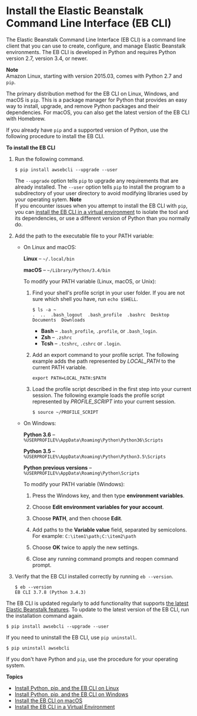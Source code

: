 # Install the Elastic Beanstalk Command Line Interface \(EB CLI\)<a name="eb-cli3-install"></a>

The Elastic Beanstalk Command Line Interface \(EB CLI\) is a command line client that you can use to create, configure, and manage Elastic Beanstalk environments\. The EB CLI is developed in Python and requires Python version 2\.7, version 3\.4, or newer\.

**Note**  
Amazon Linux, starting with version 2015\.03, comes with Python 2\.7 and `pip`\.

The primary distribution method for the EB CLI on Linux, Windows, and macOS is `pip`\. This is a package manager for Python that provides an easy way to install, upgrade, and remove Python packages and their dependencies\. For macOS, you can also get the latest version of the EB CLI with Homebrew\.

If you already have `pip` and a supported version of Python, use the following procedure to install the EB CLI\.

**To install the EB CLI**

1. Run the following command\.

   ```
   $ pip install awsebcli --upgrade --user
   ```

   The `--upgrade` option tells `pip` to upgrade any requirements that are already installed\. The `--user` option tells `pip` to install the program to a subdirectory of your user directory to avoid modifying libraries used by your operating sytem\.
**Note**  
If you encounter issues when you attempt to install the EB CLI with `pip`, you can [install the EB CLI in a virtual environment](eb-cli3-install-virtualenv.md) to isolate the tool and its dependencies, or use a different version of Python than you normally do\.

1. Add the path to the executable file to your PATH variable:
   + On Linux and macOS:

     **Linux** – `~/.local/bin`

     **macOS** – `~/Library/Python/3.4/bin`

     To modify your PATH variable \(Linux, macOS, or Unix\):

     1. Find your shell's profile script in your user folder\. If you are not sure which shell you have, run `echo $SHELL`\.

        ```
        $ ls -a ~
        .  ..  .bash_logout  .bash_profile  .bashrc  Desktop  Documents  Downloads
        ```
        + **Bash** – `.bash_profile`, `.profile`, or `.bash_login`\.
        + **Zsh** – `.zshrc`
        + **Tcsh** – `.tcshrc`, `.cshrc` or `.login`\.

     1. Add an export command to your profile script\. The following example adds the path represented by *LOCAL\_PATH* to the current PATH variable\.

        ```
        export PATH=LOCAL_PATH:$PATH
        ```

     1. Load the profile script described in the first step into your current session\. The following example loads the profile script represented by *PROFILE\_SCRIPT* into your current session\.

        ```
        $ source ~/PROFILE_SCRIPT
        ```
   + On Windows:

     **Python 3\.6** – `%USERPROFILE%\AppData\Roaming\Python\Python36\Scripts`

     **Python 3\.5** – `%USERPROFILE%\AppData\Roaming\Python\Python3.5\Scripts`

     **Python previous versions** – `%USERPROFILE%\AppData\Roaming\Python\Scripts`

     To modify your PATH variable \(Windows\):

     1. Press the Windows key, and then type **environment variables**\.

     1. Choose **Edit environment variables for your account**\.

     1. Choose **PATH**, and then choose **Edit**\.

     1. Add paths to the **Variable value** field, separated by semicolons\. For example: `C:\item1\path;C:\item2\path`

     1. Choose **OK** twice to apply the new settings\.

     1. Close any running command prompts and reopen command prompt\.

1. Verify that the EB CLI installed correctly by running `eb --version`\.

   ```
   $ eb --version
   EB CLI 3.7.8 (Python 3.4.3)
   ```

The EB CLI is updated regularly to add functionality that supports [the latest Elastic Beanstalk features](https://docs.aws.amazon.com/elasticbeanstalk/latest/relnotes/)\. To update to the latest version of the EB CLI, run the installation command again\.

```
$ pip install awsebcli --upgrade --user
```

If you need to uninstall the EB CLI, use `pip uninstall`\.

```
$ pip uninstall awsebcli
```

If you don't have Python and `pip`, use the procedure for your operating system\.

**Topics**
+ [Install Python, pip, and the EB CLI on Linux](eb-cli3-install-linux.md)
+ [Install Python, pip, and the EB CLI on Windows](eb-cli3-install-windows.md)
+ [Install the EB CLI on macOS](eb-cli3-install-osx.md)
+ [Install the EB CLI in a Virtual Environment](eb-cli3-install-virtualenv.md)